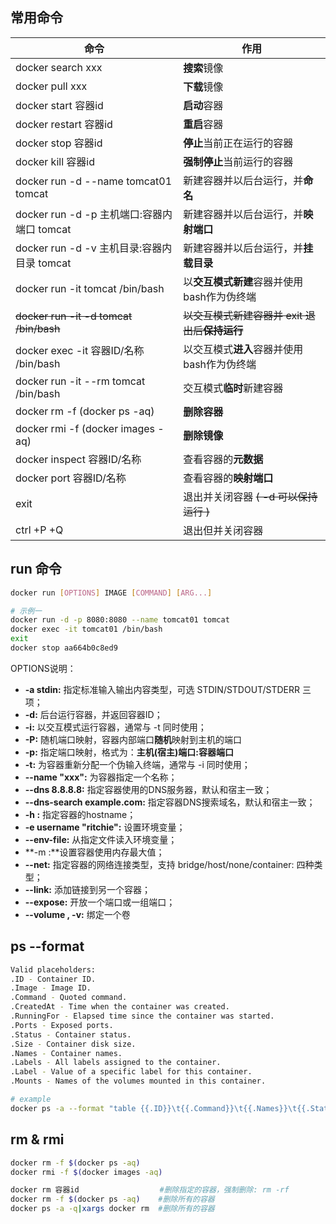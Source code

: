 ## 常用命令

| 命令                                        | 作用                                             |
| ------------------------------------------- | ------------------------------------------------ |
| docker search xxx                           | **搜索**镜像                                     |
| docker pull xxx                             | **下载**镜像                                     |
| docker start 容器id                         | **启动**容器                                     |
| docker restart 容器id                       | **重启**容器                                     |
| docker stop 容器id                          | **停止**当前正在运行的容器                       |
| docker kill 容器id                          | **强制停止**当前运行的容器                       |
| docker run -d --name tomcat01 tomcat        | 新建容器并以后台运行，并**命名**                 |
| docker run -d -p 主机端口:容器内端口 tomcat | 新建容器并以后台运行，并**映射端口**             |
| docker run -d -v 主机目录:容器内目录 tomcat | 新建容器并以后台运行，并**挂载目录**             |
| docker run -it tomcat /bin/bash             | 以**交互模式新建**容器并使用bash作为伪终端       |
| ~~docker run -it -d tomcat /bin/bash~~      | ~~以交互模式新建容器并 exit 退出后**保持运行**~~ |
| docker exec -it 容器ID/名称 /bin/bash       | 以交互模式**进入**容器并使用bash作为伪终端       |
| docker run -it --rm tomcat /bin/bash        | 交互模式**临时**新建容器                         |
| docker rm -f (docker ps -aq)                | **删除容器**                                     |
| docker rmi -f (docker images -aq)           | **删除镜像**                                     |
| docker inspect 容器ID/名称                  | 查看容器的**元数据**                             |
| docker port 容器ID/名称                     | 查看容器的**映射端口**                           |
| exit                                        | 退出并关闭容器 ~~( -d 可以保持运行 )~~           |
| ctrl +P +Q                                  | 退出但并关闭容器                                 |

## run 命令

```bash
docker run [OPTIONS] IMAGE [COMMAND] [ARG...]

# 示例一
docker run -d -p 8080:8080 --name tomcat01 tomcat
docker exec -it tomcat01 /bin/bash
exit
docker stop aa664b0c8ed9
```

OPTIONS说明：

-   **-a stdin:** 指定标准输入输出内容类型，可选 STDIN/STDOUT/STDERR 三项；
-   **-d:** 后台运行容器，并返回容器ID；
-   **-i:** 以交互模式运行容器，通常与 -t 同时使用；
-   **-P:** 随机端口映射，容器内部端口**随机**映射到主机的端口
-   **-p:** 指定端口映射，格式为：**主机(宿主)端口:容器端口**
-   **-t:** 为容器重新分配一个伪输入终端，通常与 -i 同时使用；
-   **--name "xxx":** 为容器指定一个名称；
-   **--dns 8.8.8.8:** 指定容器使用的DNS服务器，默认和宿主一致；
-   **--dns-search example.com:** 指定容器DNS搜索域名，默认和宿主一致；
-   **-h :** 指定容器的hostname；
-   **-e username "ritchie":** 设置环境变量；
-   **--env-file:** 从指定文件读入环境变量；
-   **-m :**设置容器使用内存最大值；
-   **--net:** 指定容器的网络连接类型，支持 bridge/host/none/container: 四种类型；
-   **--link:** 添加链接到另一个容器；
-   **--expose:** 开放一个端口或一组端口；
-   **--volume , -v:** 绑定一个卷

## ps --format

```bash
Valid placeholders:
.ID - Container ID.
.Image - Image ID.
.Command - Quoted command.
.CreatedAt - Time when the container was created.
.RunningFor - Elapsed time since the container was started.
.Ports - Exposed ports.
.Status - Container status.
.Size - Container disk size.
.Names - Container names.
.Labels - All labels assigned to the container.
.Label - Value of a specific label for this container. 
.Mounts - Names of the volumes mounted in this container.

# example
docker ps -a --format "table {{.ID}}\t{{.Command}}\t{{.Names}}\t{{.Status}}"
```

## rm & rmi

```bash
docker rm -f $(docker ps -aq)
docker rmi -f $(docker images -aq)

docker rm 容器id   				#删除指定的容器，强制删除: rm -rf
docker rm -f $(docker ps -aq)  	 #删除所有的容器
docker ps -a -q|xargs docker rm  #删除所有的容器
```

